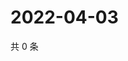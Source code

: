 # 2022-04-03

共 0 条

<!-- BEGIN WEIBO -->
<!-- 最后更新时间 Sun Apr 03 2022 07:12:01 GMT+0800 (China Standard Time) -->

<!-- END WEIBO -->
